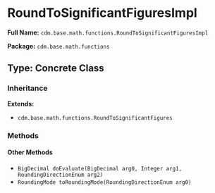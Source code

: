 # RoundToSignificantFiguresImpl

**Full Name:** `cdm.base.math.functions.RoundToSignificantFiguresImpl`

**Package:** `cdm.base.math.functions`

## Type: Concrete Class

### Inheritance

**Extends:**
- `cdm.base.math.functions.RoundToSignificantFigures`

### Methods

#### Other Methods

- `BigDecimal doEvaluate(BigDecimal arg0, Integer arg1, RoundingDirectionEnum arg2)`
- `RoundingMode toRoundingMode(RoundingDirectionEnum arg0)`

